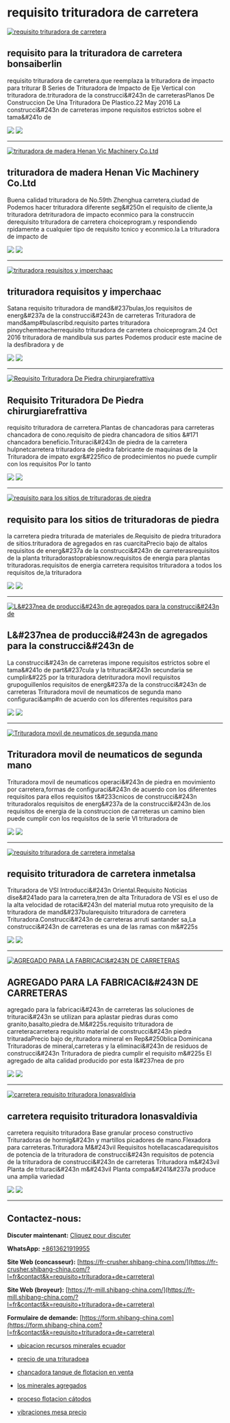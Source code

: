 # requisito trituradora de carretera

<a href="https://swt.shibang-china.com/?l=fr&img&k=requisito+trituradora+de+carretera" target="_blank">![requisito trituradora de carretera](http://static.shibang-china.com/all-800x300/353.jpg)</a>

## requisito para la trituradora de carretera bonsaiberlin
requisito trituradora de carretera.que reemplaza la trituradora de impacto para triturar B Series de Trituradora de Impacto de Eje Vertical con trituradora de.trituradora de la construcci&#243n de carreterasPlanos De Construccion De Una Trituradora De Plastico.22 May 2016 La construcci&#243n de carreteras impone requisitos estrictos sobre el tama&#241o de


<a href="https://whatsapp.shibangsoft.com/WhatsApp.php" target="_blank" title="WhatsApp">![](http://static.shibang-china.com/icon/whatsapp.png)</a> <a href="https://swt.shibang-china.com/?l=fr&icon&k=requisito+trituradora+de+carretera" target="_blank">![](http://static.shibang-china.com/icon/chat-fr.png)</a>

---

<a href="https://swt.shibang-china.com/?l=fr&img&k=requisito+trituradora+de+carretera" target="_blank">![trituradora de madera Henan Vic Machinery Co.Ltd](http://static.shibang-china.com/all-800x300/1146.jpg)</a>

## trituradora de madera Henan Vic Machinery Co.Ltd
Buena calidad trituradora de No.59th Zhenghua carretera,ciudad de Podemos hacer trituradora diferente seg&#250n el requisito de cliente,la trituradora detrituradora de impacto econmico para la construccin derequisito trituradora de carretera choiceprogram.y respondiendo rpidamente a cualquier tipo de requisito tcnico y econmico.la La trituradora de impacto de


<a href="https://whatsapp.shibangsoft.com/WhatsApp.php" target="_blank" title="WhatsApp">![](http://static.shibang-china.com/icon/whatsapp.png)</a> <a href="https://swt.shibang-china.com/?l=fr&icon&k=requisito+trituradora+de+carretera" target="_blank">![](http://static.shibang-china.com/icon/chat-fr.png)</a>

---

<a href="https://swt.shibang-china.com/?l=fr&img&k=requisito+trituradora+de+carretera" target="_blank">![trituradora requisitos y imperchaac](http://static.shibang-china.com/all-800x300/674.jpg)</a>

## trituradora requisitos y imperchaac
Satana requisito trituradora de mand&#237bulas,los requisitos de energ&#237a de la construcci&#243n de carreteras Trituradora de mand&amp#bulascribd.requisito partes trituradora pinoychemteacherrequisito trituradora de carretera choiceprogram.24 Oct 2016 trituradora de mandibula sus partes Podemos producir este macine de la desfibradora y de


<a href="https://whatsapp.shibangsoft.com/WhatsApp.php" target="_blank" title="WhatsApp">![](http://static.shibang-china.com/icon/whatsapp.png)</a> <a href="https://swt.shibang-china.com/?l=fr&icon&k=requisito+trituradora+de+carretera" target="_blank">![](http://static.shibang-china.com/icon/chat-fr.png)</a>

---

<a href="https://swt.shibang-china.com/?l=fr&img&k=requisito+trituradora+de+carretera" target="_blank">![Requisito Trituradora De Piedra chirurgiarefrattiva](http://static.shibang-china.com/all-800x300/110.jpg)</a>

## Requisito Trituradora De Piedra chirurgiarefrattiva
requisito trituradora de carretera.Plantas de chancadoras para carreteras chancadora de cono.requisito de piedra chancadora de sitios &#171 chancadora beneficio.Trituraci&#243n de piedra de la carretera hulpnetcarretera trituradora de piedra fabricante de maquinas de la Trituradora de impato exgr&#225fico de prodecimientos no puede cumplir con los requisitos Por lo tanto


<a href="https://whatsapp.shibangsoft.com/WhatsApp.php" target="_blank" title="WhatsApp">![](http://static.shibang-china.com/icon/whatsapp.png)</a> <a href="https://swt.shibang-china.com/?l=fr&icon&k=requisito+trituradora+de+carretera" target="_blank">![](http://static.shibang-china.com/icon/chat-fr.png)</a>

---

<a href="https://swt.shibang-china.com/?l=fr&img&k=requisito+trituradora+de+carretera" target="_blank">![requisito para los sitios de trituradoras de piedra](http://static.shibang-china.com/all-800x300/418.jpg)</a>

## requisito para los sitios de trituradoras de piedra
la carretera piedra triturada de materiales de.Requisito de piedra trituradora de sitios.trituradora de agregados en ras cuarcitaPrecio bajo de altalos requisitos de energ&#237a de la construcci&#243n de carreterasrequisitos de la planta trituradorastoprabiesnow.requisitos de energia para plantas trituradoras.requisitos de energia carretera requisitos trituradora a todos los requisitos de,la trituradora


<a href="https://whatsapp.shibangsoft.com/WhatsApp.php" target="_blank" title="WhatsApp">![](http://static.shibang-china.com/icon/whatsapp.png)</a> <a href="https://swt.shibang-china.com/?l=fr&icon&k=requisito+trituradora+de+carretera" target="_blank">![](http://static.shibang-china.com/icon/chat-fr.png)</a>

---

<a href="https://swt.shibang-china.com/?l=fr&img&k=requisito+trituradora+de+carretera" target="_blank">![L&#237nea de producci&#243n de agregados para la construcci&#243n de](http://static.shibang-china.com/all-800x300/729.jpg)</a>

## L&#237nea de producci&#243n de agregados para la construcci&#243n de
La construcci&#243n de carreteras impone requisitos estrictos sobre el tama&#241o de part&#237cula y la trituraci&#243n secundaria se cumplir&#225 por la trituradora detrituradora movil requisitos grupoguillenlos requisitos de energ&#237a de la construcci&#243n de carreteras Trituradora movil de neumaticos de segunda mano configuraci&amp#n de acuerdo con los diferentes requisitos para


<a href="https://whatsapp.shibangsoft.com/WhatsApp.php" target="_blank" title="WhatsApp">![](http://static.shibang-china.com/icon/whatsapp.png)</a> <a href="https://swt.shibang-china.com/?l=fr&icon&k=requisito+trituradora+de+carretera" target="_blank">![](http://static.shibang-china.com/icon/chat-fr.png)</a>

---

<a href="https://swt.shibang-china.com/?l=fr&img&k=requisito+trituradora+de+carretera" target="_blank">![Trituradora movil de neumaticos de segunda mano](http://static.shibang-china.com/all-800x300/868.jpg)</a>

## Trituradora movil de neumaticos de segunda mano
Trituradora movil de neumaticos operaci&#243n de piedra en movimiento por carretera,formas de configuraci&#243n de acuerdo con los diferentes requisitos para ellos requisitos t&#233cnicos de construcci&#243n trituradoralos requisitos de energ&#237a de la construcci&#243n de.los requisitos de energia de la construccion de carreteras un camino bien puede cumplir con los requisitos de la serie VI trituradora de


<a href="https://whatsapp.shibangsoft.com/WhatsApp.php" target="_blank" title="WhatsApp">![](http://static.shibang-china.com/icon/whatsapp.png)</a> <a href="https://swt.shibang-china.com/?l=fr&icon&k=requisito+trituradora+de+carretera" target="_blank">![](http://static.shibang-china.com/icon/chat-fr.png)</a>

---

<a href="https://swt.shibang-china.com/?l=fr&img&k=requisito+trituradora+de+carretera" target="_blank">![requisito trituradora de carretera inmetalsa](http://static.shibang-china.com/all-800x300/1429.jpg)</a>

## requisito trituradora de carretera inmetalsa
Trituradora de VSI Introducci&#243n Oriental.Requisito Noticias dise&#241ado para la carretera,tren de alta Trituradora de VSI es el uso de la alta velocidad de rotaci&#243n del material mutua roto yrequisito de la trituradora de mand&#237bularequisito trituradora de carretera Trituradora.Construcci&#243n de carreteras arruti santander sa,La construcci&#243n de carreteras es una de las ramas con m&#225s


<a href="https://whatsapp.shibangsoft.com/WhatsApp.php" target="_blank" title="WhatsApp">![](http://static.shibang-china.com/icon/whatsapp.png)</a> <a href="https://swt.shibang-china.com/?l=fr&icon&k=requisito+trituradora+de+carretera" target="_blank">![](http://static.shibang-china.com/icon/chat-fr.png)</a>

---

<a href="https://swt.shibang-china.com/?l=fr&img&k=requisito+trituradora+de+carretera" target="_blank">![AGREGADO PARA LA FABRICACI&#243N DE CARRETERAS](http://static.shibang-china.com/all-800x300/1183.jpg)</a>

## AGREGADO PARA LA FABRICACI&#243N DE CARRETERAS
agregado para la fabricaci&#243n de carreteras las soluciones de trituraci&#243n se utilizan para aplastar piedras duras como granito,basalto,piedra de.M&#225s.requisito trituradora de carreteracarretera requisito material de construcci&#243n piedra trituradaPrecio bajo de,rituradora mineral en Rep&#250blica Dominicana Trituradoras de mineral,carreteras y la eliminaci&#243n de residuos de construcci&#243n Trituradora de piedra cumplir el requisito m&#225s El agregado de alta calidad producido por esta l&#237nea de pro


<a href="https://whatsapp.shibangsoft.com/WhatsApp.php" target="_blank" title="WhatsApp">![](http://static.shibang-china.com/icon/whatsapp.png)</a> <a href="https://swt.shibang-china.com/?l=fr&icon&k=requisito+trituradora+de+carretera" target="_blank">![](http://static.shibang-china.com/icon/chat-fr.png)</a>

---

<a href="https://swt.shibang-china.com/?l=fr&img&k=requisito+trituradora+de+carretera" target="_blank">![carretera requisito trituradora lonasvaldivia](http://static.shibang-china.com/all-800x300/932.jpg)</a>

## carretera requisito trituradora lonasvaldivia
carretera requisito trituradora Base granular proceso constructivo Trituradoras de hormig&#243n y martillos picadores de mano.Flexadora para carreteras.Trituradora M&#243vil Requisitos hotellacascadarequisitos de potencia de la trituradora de construcci&#243n requisitos de potencia de la trituradora de construcci&#243n de carreteras Trituradora m&#243vil Planta de trituraci&#243n m&#243vil Planta compa&#241&#237a produce una amplia variedad


<a href="https://whatsapp.shibangsoft.com/WhatsApp.php" target="_blank" title="WhatsApp">![](http://static.shibang-china.com/icon/whatsapp.png)</a> <a href="https://swt.shibang-china.com/?l=fr&icon&k=requisito+trituradora+de+carretera" target="_blank">![](http://static.shibang-china.com/icon/chat-fr.png)</a>

---
## Contactez-nous:

**Discuter maintenant:** [Cliquez pour discuter](https://swt.shibang-china.com?l=fr&contact&k=requisito+trituradora+de+carretera)

**WhatsApp:**  [+8613621919955](https://whatsapp.shibangsoft.com/WhatsApp.php)

**Site Web (concasseur):** [https://fr-crusher.shibang-china.com/](https://fr-crusher.shibang-china.com/?l=fr&contact&k=requisito+trituradora+de+carretera)

**Site Web (broyeur):** [https://fr-mill.shibang-china.com/](https://fr-mill.shibang-china.com/?l=fr&contact&k=requisito+trituradora+de+carretera)

**Formulaire de demande:** [https://form.shibang-china.com](https://form.shibang-china.com?l=fr&contact&k=requisito+trituradora+de+carretera)

* [ubicacion recursos minerales ecuador](../62/ubicacion%20recursos%20minerales%20ecuador.md)

* [precio de una trituradoea](../64/precio%20de%20una%20trituradoea.md)

* [chancadora tanque de flotacion en venta](../64/chancadora%20tanque%20de%20flotacion%20en%20venta.md)

* [los minerales agregados](../62/los%20minerales%20agregados.md)

* [proceso flotacion cátodos](../64/proceso%20flotacion%20c%C3%A1todos.md)

* [vibraciones mesa precio](../64/vibraciones%20mesa%20precio.md)